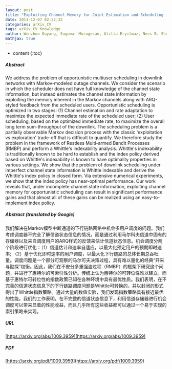 ```yaml
---
layout: post
title: "Exploiting Channel Memory for Joint Estimation and Scheduling in Downlink Networks"
date: 2011-12-07 02:22:32
categories: arXiv_CV
tags: arXiv_CV Knowledge
author: Wenzhuo Ouyang, Sugumar Murugesan, Atilla Eryilmaz, Ness B. Shroff
mathjax: true
---
```


* content
{:toc}

##### Abstract
We address the problem of opportunistic multiuser scheduling in downlink networks with Markov-modeled outage channels. We consider the scenario in which the scheduler does not have full knowledge of the channel state information, but instead estimates the channel state information by exploiting the memory inherent in the Markov channels along with ARQ-styled feedback from the scheduled users. Opportunistic scheduling is optimized in two stages: (1) Channel estimation and rate adaptation to maximize the expected immediate rate of the scheduled user; (2) User scheduling, based on the optimized immediate rate, to maximize the overall long term sum-throughput of the downlink. The scheduling problem is a partially observable Markov decision process with the classic 'exploitation vs exploration' trade-off that is difficult to quantify. We therefore study the problem in the framework of Restless Multi-armed Bandit Processes (RMBP) and perform a Whittle's indexability analysis. Whittle's indexability is traditionally known to be hard to establish and the index policy derived based on Whittle's indexability is known to have optimality properties in various settings. We show that the problem of downlink scheduling under imperfect channel state information is Whittle indexable and derive the Whittle's index policy in closed form. Via extensive numerical experiments, we show that the index policy has near-optimal performance. Our work reveals that, under incomplete channel state information, exploiting channel memory for opportunistic scheduling can result in significant performance gains and that almost all of these gains can be realized using an easy-to-implement index policy.

##### Abstract (translated by Google)
我们解决在Markov模型中断通道的下行链路网络中机会多用户调度的问题。我们考虑调度器不完全了解信道状态信息的情况，而是通过利用马尔科夫信道中固有的存储器以及来自调度用户的ARQ样式的反馈来估计信道状态信息。机会调度分两个阶段进行优化：（1）信道估计和速率自适应，以最大化预定用户的预期即时速率; （2）基于优化即时速率的用户调度，以最大化下行链路的总体长期总吞吐量。调度问题是一个部分可观察的马尔可夫决策过程，具有难以量化的经典“开采与勘探”权衡。因此，我们在不安分多重强盗过程（RMBP）的框架下研究这个问题，并进行了惠特尔的可索引性分析。传统上认为惠特尔的可转位性难以建立，而基于惠特尔可转位性的指数政策已知在各种环境中具有最优性质。我们表明，在不完善的信道状态信息下的下行链路调度问题是Whittle可转换的，并以封闭的形式得出了Whittle指数策略。通过大量的数值实验，我们发现指数策略具有接近最优的性能。我们的工作表明，在不完整的信道状态信息下，利用信道存储器进行机会调度可以带来显着的性能收益，而且几乎所有这些收益都可以通过一个易于实现的索引策略来实现。

##### URL
[https://arxiv.org/abs/1009.3959](https://arxiv.org/abs/1009.3959)

##### PDF
[https://arxiv.org/pdf/1009.3959](https://arxiv.org/pdf/1009.3959)

